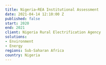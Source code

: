 ```yaml
---
title: Nigeria—REA Institutional Assessment
date: 2021-04-14 12:10:00 Z
published: false
start: 2020
end: 2021
client: Nigeria Rural Electrification Agency
solutions:
- Environment
- Energy
regions: Sub-Saharan Africa
country: Nigeria
---
```


